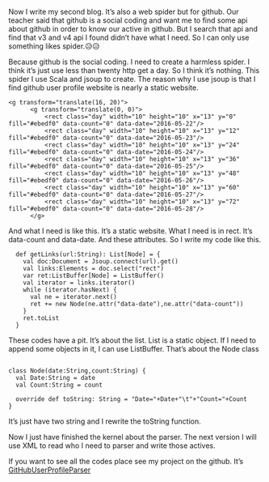 Now I write my second blog. It’s also a web spider but for github. Our teacher said that github is a social coding and want me to find some api about github in order to know our active in github. But I search that api and find that v3 and v4 api I found didn’t have what I need. So I can only use something likes spider.😥😥

Because github is the social coding. I need to create a harmless spider. I think it’s just use less than twenty http get a day. So I think it’s nothing. This spider I use Scala and jsoup to create. The reason why I use jsoup is that I find github user profile website is nearly a static website.
<pre><code class="none">&lt;g transform="translate(16, 20)"&gt;
      &lt;g transform="translate(0, 0)"&gt;
          &lt;rect class="day" width="10" height="10" x="13" y="0" fill="#ebedf0" data-count="0" data-date="2016-05-22"/&gt;
          &lt;rect class="day" width="10" height="10" x="13" y="12" fill="#ebedf0" data-count="0" data-date="2016-05-23"/&gt;
          &lt;rect class="day" width="10" height="10" x="13" y="24" fill="#ebedf0" data-count="0" data-date="2016-05-24"/&gt;
          &lt;rect class="day" width="10" height="10" x="13" y="36" fill="#ebedf0" data-count="0" data-date="2016-05-25"/&gt;
          &lt;rect class="day" width="10" height="10" x="13" y="48" fill="#ebedf0" data-count="0" data-date="2016-05-26"/&gt;
          &lt;rect class="day" width="10" height="10" x="13" y="60" fill="#ebedf0" data-count="0" data-date="2016-05-27"/&gt;
          &lt;rect class="day" width="10" height="10" x="13" y="72" fill="#ebedf0" data-count="0" data-date="2016-05-28"/&gt;
      &lt;/g&gt;</code></pre>
And what I need is like this. It’s a static website. What I need is in rect. It’s data-count and data-date. And these attributes. So I write my code like this.
<pre><code class="none">  def getLinks(url:String): List[Node] = {
    val doc:Document = Jsoup.connect(url).get()
    val links:Elements = doc.select("rect")
    var ret:ListBuffer[Node] = ListBuffer()
    val iterator = links.iterator()
    while (iterator.hasNext) {
      val ne = iterator.next()
      ret += new Node(ne.attr("data-date"),ne.attr("data-count"))
    }
    ret.toList
  }</code></pre>
These codes have a pit. It’s about the list. List is a static object. If I need to append some objects in it, I can use ListBuffer. That’s about the Node class
<pre><code class="none">
class Node(date:String,count:String) {
  val Date:String = date
  val Count:String = count

  override def toString: String = "Date="+Date+"\t"+"Count="+Count
}</code></pre>
It’s just have two string and I rewrite the toString function.

Now I just have finished the kernel about the parser. The next version I will use XML to read who I need to parser and write those actives.

If you want to see all the codes place see my project on the github. It’s <a href="https://github.com/ModerRAS/GitHubUserProfileParser">GitHubUserProfileParser</a>
